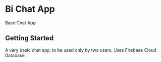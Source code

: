 # Bi Chat App

Base Chat App

## Getting Started

A very basic chat app, to be used only by two users.
Uses Firebase Cloud Database.


